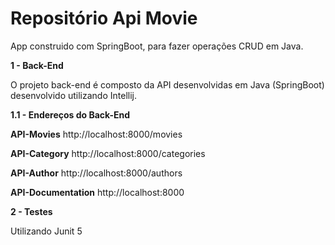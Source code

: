 **Repositório Api Movie**
===========================================================================
App construido com SpringBoot, para fazer operações CRUD em Java.	
	
**1 - Back-End** 

O projeto back-end é composto da API desenvolvidas em Java (SpringBoot) desenvolvido utilizando Intellij. 

**1.1 - Endereços do Back-End** 

**API-Movies** http://localhost:8000/movies

**API-Category** http://localhost:8000/categories

**API-Author** http://localhost:8000/authors

**API-Documentation** http://localhost:8000

**2 - Testes**

Utilizando Junit 5

